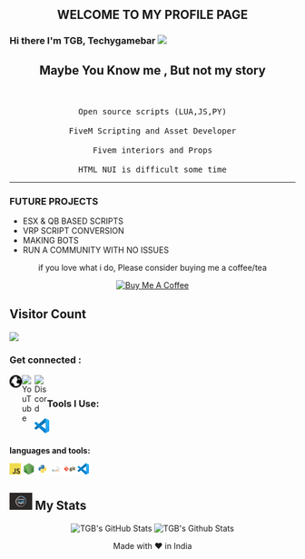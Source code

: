 
<h2 align="center">WELCOME TO MY PROFILE PAGE</h2>


### Hi there I'm TGB, Techygamebar <img src="https://media.giphy.com/media/hvRJCLFzcasrR4ia7z/giphy.gif" width="25px">

<h2 align="center">Maybe You Know me , But not my story</h2>

<p align="CENTER">
  <samp>
    <br><br>
 Open source scripts (LUA,JS,PY)
    <br><br>
    FiveM Scripting and Asset Developer
    <br><br>
   Fivem interiors and Props
    <br><br> 
HTML NUI is difficult some time
  </samp>
</p>
<hr/>



### FUTURE PROJECTS
- ESX & QB BASED SCRIPTS
- VRP SCRIPT CONVERSION
- MAKING BOTS
- RUN A COMMUNITY WITH NO ISSUES


<p align="CENTER">  if you love what i do, Please  consider buying me a coffee/tea</p>

<p align="CENTER"> <a href="https://www.buymeacoffee.com/techygamebar" target="_blank"><img src="https://cdn.buymeacoffee.com/buttons/v2/default-red.png" alt="Buy Me A Coffee" width="150" ></a> </p>

## Visitor Count
  <img align="center" src="https://profile-counter.glitch.me/techygamebar/count.svg" />

### Get connected :

[<img align="left" alt="Website" width="22px" src="https://raw.githubusercontent.com/iconic/open-iconic/master/svg/globe.svg" />][website]
[<img align="left" alt="YouTube" width="22px" src="https://cdn.jsdelivr.net/npm/simple-icons@v3/icons/youtube.svg" />][youtube]
[<img align="left" alt="Discord" width="22px" src="https://cdn.jsdelivr.net/npm/simple-icons@v3/icons/discord.svg" />][discord]

<br />


### Tools I Use:

[<img align="left" alt="Visual Studio Code" width="26px" src="https://raw.githubusercontent.com/github/explore/80688e429a7d4ef2fca1e82350fe8e3517d3494d/topics/visual-studio-code/visual-studio-code.png" />][vscode]

<br />
<br />

**languages and tools:**  

<code><img height="20" src="https://raw.githubusercontent.com/github/explore/80688e429a7d4ef2fca1e82350fe8e3517d3494d/topics/javascript/javascript.png"></code>
<code><img height="20" src="https://raw.githubusercontent.com/github/explore/80688e429a7d4ef2fca1e82350fe8e3517d3494d/topics/nodejs/nodejs.png"></code>
<code><img height="20" src="https://raw.githubusercontent.com/github/explore/80688e429a7d4ef2fca1e82350fe8e3517d3494d/topics/python/python.png"></code>
<code><img height="20" src="https://raw.githubusercontent.com/github/explore/80688e429a7d4ef2fca1e82350fe8e3517d3494d/topics/mysql/mysql.png"></code>
<code><img height="20" src="https://raw.githubusercontent.com/github/explore/80688e429a7d4ef2fca1e82350fe8e3517d3494d/topics/git/git.png"></code>
<code><img height="20" src="https://raw.githubusercontent.com/github/explore/80688e429a7d4ef2fca1e82350fe8e3517d3494d/topics/visual-studio-code/visual-studio-code.png"></code>

 ## <img src="https://github.com/techygamebar/Techygamebar/blob/1688a1fb7ba5c2e508c04f05bc4288ebbf917846/img/statistics_icon.gif" width="40px"> My Stats
<p align="center">
  <img align="center" alt="TGB's GitHub Stats" src="https://github-readme-stats.vercel.app/api?username=techygamebar&show_icons=true&theme=radical" />
    <img align="center" alt="TGB's Github Stats" src="https://github-readme-stats.anuraghazra1.vercel.app/api/top-langs/?username=techygamebar&layout=compact&langs_count=10&hide=html,css&bg_color=30,000000,434343&title_color=fe428e&text_color=f1f1eb" />


</details>


<p align="center">
  Made with ❤️ in India
</p>


[website]: https://techygamebar.com
[youtube]: https://youtube.com/c/techygamebar
[vscode]: https://code.visualstudio.com/Download
[discord]: https://discord.gg/js3BrzReXw

